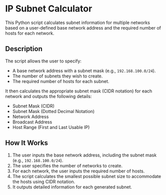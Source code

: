 # IP Subnet Calculator

This Python script calculates subnet information for multiple networks based on a user-defined base network address and the required number of hosts for each network.

## Description
The script allows the user to specify:
- A base network address with a subnet mask (e.g., `192.168.100.0/24`).
- The number of subnets they wish to create.
- The required number of hosts for each subnet.

It then calculates the appropriate subnet mask (CIDR notation) for each network and outputs the following details:
- Subnet Mask (CIDR)
- Subnet Mask (Dotted Decimal Notation)
- Network Address
- Broadcast Address
- Host Range (First and Last Usable IP)

## How It Works
1. The user inputs the base network address, including the subnet mask (e.g., `192.168.100.0/24`).
2. The user specifies the number of networks to create.
3. For each network, the user inputs the required number of hosts.
4. The script calculates the smallest possible subnet size to accommodate the hosts using CIDR notation.
5. It outputs detailed information for each generated subnet.
